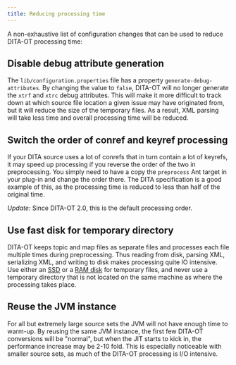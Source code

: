 ```yaml
---
title: Reducing processing time
---
```


A non-exhaustive list of configuration changes that can be used to reduce DITA-OT processing time:

## Disable debug attribute generation

The `lib/configuration.properties` file has a property `generate-debug-attributes`. By changing the value to `false`, DITA-OT will no longer generate the `xtrf` and `xtrc` debug attributes. This will make it more difficult to track down at which source file location a given issue may have originated from, but it will reduce the size of the temporary files. As a result, XML parsing will take less time and overall processing time will be reduced.

## Switch the order of conref and keyref processing

If your DITA source uses a lot of conrefs that in turn contain a lot of keyrefs, it may speed up processing if you reverse the order of the two in preprocessing. You simply need to have a copy the `preprocess` Ant target in your plug-in and change the order there. The DITA specification is a good example of this, as the processing time is reduced to less than half of the original time.

*Update:* Since DITA-OT 2.0, this is the default processing order.

## Use fast disk for temporary directory

DITA-OT keeps topic and map files as separate files and processes each file multiple times during preprocessing. Thus reading from disk, parsing XML, serializing XML, and writing to disk makes processing quite IO intensive. Use either an [SSD](http://en.wikipedia.org/wiki/Solid-state_drive) or a [RAM disk](http://en.wikipedia.org/wiki/RAM_drive) for temporary files, and never use a temporary directory that is not located on the same machine as where the processing takes place.

## Reuse the JVM instance

For all but extremely large source sets the JVM will not have enough time to warm-up. By reusing the same JVM instance, the first few DITA-OT conversions will be "normal", but when the JIT starts to kick in, the performance increase may be 2-10 fold. This is especially noticeable with smaller source sets, as much of the DITA-OT processing is I/O intensive.
